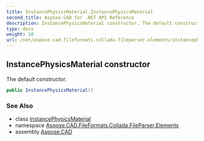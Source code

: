 ```yaml
---
title: InstancePhysicsMaterial.InstancePhysicsMaterial
second_title: Aspose.CAD for .NET API Reference
description: InstancePhysicsMaterial constructor. The default constructor
type: docs
weight: 10
url: /net/aspose.cad.fileformats.collada.fileparser.elements/instancephysicsmaterial/instancephysicsmaterial/
---
```

## InstancePhysicsMaterial constructor

The default constructor.

```csharp
public InstancePhysicsMaterial()
```

### See Also

* class [InstancePhysicsMaterial](../)
* namespace [Aspose.CAD.FileFormats.Collada.FileParser.Elements](../../instancephysicsmaterial/)
* assembly [Aspose.CAD](../../../)


